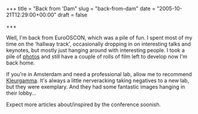 +++
title = "Back from 'Dam"
slug = "back-from-dam"
date = "2005-10-21T12:29:00+00:00"
draft = false

+++

Well, I'm back from EuroOSCON, which was a pile of fun. I spent most of my time on the 'hallway track', occasionally dropping in on interesting talks and keynotes, but mostly just hanging around with interesting people. I took a pile of [photos](http://flickr.com/photos/pdcawley/tags/eurooscon/) and still have a couple of rolls of film left to develop now I'm back home.

If you're in Amsterdam and need a professional lab, allow me to recommend [Kleurgamma](http://www.kleurgamma.com/english/). It's always a little nerveracking taking negatives to a new lab, but they were exemplary. And they had some fantastic images hanging in their lobby...

Expect more articles about/inspired by the conference soonish.

